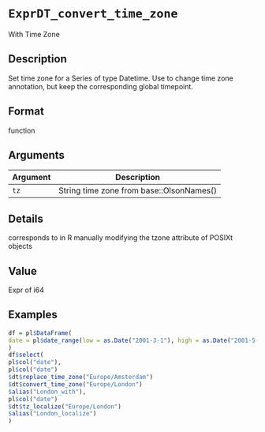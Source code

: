 # `ExprDT_convert_time_zone`

With Time Zone


## Description

Set time zone for a Series of type Datetime.
 Use to change time zone annotation, but keep the corresponding global timepoint.


## Format

function


## Arguments

Argument      |Description
------------- |----------------
`tz`     |     String time zone from base::OlsonNames()


## Details

corresponds to in R manually modifying the tzone attribute of POSIXt objects


## Value

Expr of i64


## Examples

```r
df = pl$DataFrame(
date = pl$date_range(low = as.Date("2001-3-1"), high = as.Date("2001-5-1"), interval = "1mo")
)
df$select(
pl$col("date"),
pl$col("date")
$dt$replace_time_zone("Europe/Amsterdam")
$dt$convert_time_zone("Europe/London")
$alias("London_with"),
pl$col("date")
$dt$tz_localize("Europe/London")
$alias("London_localize")
)
```


